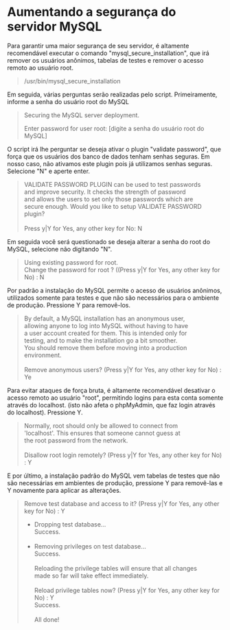 <h1>Aumentando a segurança do servidor MySQL</h1>

Para garantir uma maior segurança de seu servidor, é altamente recomendável executar o comando "mysql_secure_installation", que irá remover os usuários anônimos, tabelas de testes e remover o acesso remoto ao usuário root. 

<blockquote>
  /usr/bin/mysql_secure_installation
</blockquote>

Em seguida, várias perguntas serão realizadas pelo script. Primeiramente, informe a senha do usuário root do MySQL

<blockquote>
  Securing the MySQL server deployment. </br>

  Enter password for user root: [digite a senha do usuário root do MySQL]
</blockquote>

O script irá lhe perguntar se deseja ativar o plugin "validate password", que força que os usuários dos banco de dados tenham senhas seguras. Em nosso caso, não ativamos este plugin pois já utilizamos senhas seguras. Selecione "N" e aperte enter.

<blockquote>

VALIDATE PASSWORD PLUGIN can be used to test passwords </br>
and improve security. It checks the strength of password  </br>
and allows the users to set only those passwords which are  </br>
secure enough. Would you like to setup VALIDATE PASSWORD plugin?  </br>
</br>
Press y|Y for Yes, any other key for No: N  </br>

</blockquote>
Em seguida você será questionado se deseja alterar a senha do root do MySQL, selecione não digitando "N".

<blockquote>
Using existing password for root.  </br>
Change the password for root ? ((Press y|Y for Yes, any other key for No) : N  </br>
</blockquote>

Por padrão a instalação do MySQL permite o acesso de usuários anônimos, utilizados somente para testes e que não são necessários para o ambiente de produção. Pressione Y para removê-los.


<blockquote>
  
  By default, a MySQL installation has an anonymous user,  </br>
allowing anyone to log into MySQL without having to have   </br>
a user account created for them. This is intended only for </br>
testing, and to make the installation go a bit smoother.   </br>
You should remove them before moving into a production     </br>
environment.   </br>
</br>
Remove anonymous users? (Press y|Y for Yes, any other key for No) : Ye

</blockquote>

Para evitar ataques de força bruta, é altamente recomendável desativar o acesso remoto ao usuário "root", permitindo logins para esta conta somente através do localhost. (isto não afeta o phpMyAdmin, que faz login através do localhost). Pressione Y.

<blockquote>
  
Normally, root should only be allowed to connect from  </br>
'localhost'. This ensures that someone cannot guess at </br>
the root password from the network.                    </br>
                                                       </br>
Disallow root login remotely? (Press y|Y for Yes, any other key for No) : Y </br>

</blockquote>  

E por último, a instalação padrão do MySQL vem tabelas de testes que não são necessárias em ambientes de produção, pressione Y para removê-las e Y novamente para aplicar as alterações.

<blockquote>
  <p>
  
  Remove test database and access to it? (Press y|Y for Yes, any other key for No) : Y    </br>
 - Dropping test database...                                                              </br>
Success.                                                                                  </br>
                                                                                          </br>
 - Removing privileges on test database...                                                </br>
Success.                                                                                  </br>
                                                                                          </br>
Reloading the privilege tables will ensure that all changes                               </br>
made so far will take effect immediately.                                                 </br>
                                                                                          </br>
Reload privilege tables now? (Press y|Y for Yes, any other key for No) : Y                </br>
Success.                                                                                  </br>
                                                                                          </br>
All done!                                                                                 </br>
  </p>
</blockquote>




